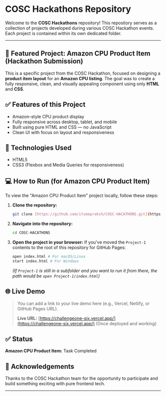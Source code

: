# COSC Hackathons Repository

Welcome to the **COSC Hackathons** repository! This repository serves as a collection of projects developed during various COSC Hackathon events. Each project is contained within its own dedicated folder.

---

## 📌 Featured Project: Amazon CPU Product Item (Hackathon Submission)

This is a specific project from the COSC Hackathon, focused on designing a **product item layout** for an **Amazon CPU listing**. The goal was to create a fully responsive, clean, and visually appealing component using only **HTML** and **CSS**.

## ✅ Features of this Project

- Amazon-style CPU product display
- Fully responsive across desktop, tablet, and mobile
- Built using pure HTML and CSS — no JavaScript
- Clean UI with focus on layout and responsiveness

## 📁 Technologies Used

- HTML5
- CSS3 (Flexbox and Media Queries for responsiveness)

 
## 💻 How to Run (for Amazon CPU Product Item)

To view the "Amazon CPU Product Item" project locally, follow these steps:

1.  **Clone the repository:**
    ```bash
    git clone [https://github.com/itsmepraksh/COSC-HACATHONS.git](https://github.com/itsmepraksh/COSC-HACATHONS.git)  
    ```
2.  **Navigate into the repository:**
    ```bash
    cd COSC-HACATHONS
    ```
3.  **Open the project in your browser:**
    If you've moved the `Project-1` contents to the root of this repository for GitHub Pages:
    ```bash
    open index.html # For macOS/Linux
    start index.html # For Windows
    ```
    *(If `Project-1` is still in a subfolder and you want to run it from there, the path would be `open Project-1/index.html`)*

## 🌐 Live Demo

> You can add a link to your live demo here (e.g., Vercel, Netlify, or GitHub Pages URL).
>
> **Live URL:** [https://challengeone-six.vercel.app/](https://challengeone-six.vercel.app/) (Once deployed and working)

## ✅ Status

**Amazon CPU Product Item:** Task Completed

## 🙌 Acknowledgements

Thanks to the COSC Hackathon team for the opportunity to participate and build something exciting with pure frontend tech.

---